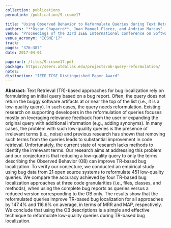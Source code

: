 ```yaml
---
collection: publications
permalink: /publication/9-icsme17

title: "Using Observed Behavior to Reformulate Queries during Text Retrieval-based Bug Localization"
authors: "**Oscar Chaparro**, Juan Manuel Florez, and Andrian Marcus"
venue: "Proceedings of the 33rd IEEE International Conference on Software Maintenance and Evolution"
venue_acronym: "ICSME'17"
track: 
pages: "376–387"
date: 2017-04-01

paperurl: /files/9-icsme17.pdf
package: https://seers.utdallas.edu/projects/ob-query-reformulation/
notes: 
distinction: "IEEE TCSE Distinguished Paper Award"
---
```


**Abstract:** Text Retrieval (TR)-based approaches for bug localization rely on formulating an initial query based on a bug report. Often, the query does not return the buggy software artifacts at or near the top of the list (i.e., it is a low-quality query). In such cases, the query needs reformulation. Existing research on supporting developers in the reformulation of queries focuses mostly on leveraging relevance feedback from the user or expanding the original query with additional information (e.g., adding synonyms). In many cases, the problem with such low-quality queries is the presence of irrelevant terms (i.e., noise) and previous research has shown that removing such terms from the queries leads to substantial improvement in code retrieval. Unfortunately, the current state of research lacks methods to identify the irrelevant terms. Our research aims at addressing this problem and our conjecture is that reducing a low-quality query to only the terms describing the Observed Behavior (OB) can improve TR-based bug localization. To verify our conjecture, we conducted an empirical study using bug data from 21 open source systems to reformulate 451 low-quality queries. We compare the accuracy achieved by four TR-based bug localization approaches at three code granularities (i.e., files, classes, and methods), when using the complete bug reports as queries versus a reduced version corresponding to the OB only. The results show that the reformulated queries improve TR-based bug localization for all approaches by 147.4% and 116.6% on average, in terms of MRR and MAP, respectively. We conclude that using the OB descriptions is a simple and effective technique to reformulate low-quality queries during TR-based bug localization.